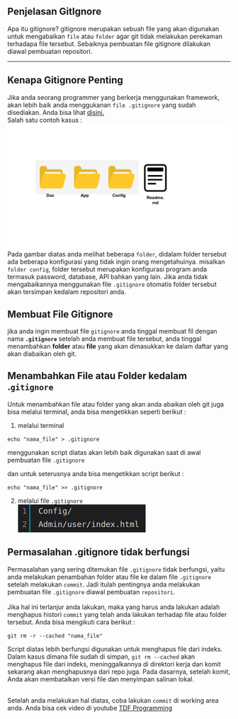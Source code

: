 ## Penjelasan GitIgnore
Apa itu gitignore? gitignore merupakan sebuah file yang akan digunakan untuk mengabaikan `file` atau `folder` agar git tidak melakukan perekaman terhadapa file tersebut. Sebaiknya pembuatan file gitignore dilakukan diawal pembuatan repositori.
***
## Kenapa Gitignore Penting
Jika anda seorang programmer yang berkerja menggunakan framework, akan lebih baik anda menggukanan `file .gitignore` yang sudah disediakan. Anda bisa lihat <a href="https://github.com/github/gitignore">disini.</a>
<br>
Salah satu contoh kasus : ![Gambar](1.png)
Pada gambar diatas anda melihat beberapa `folder`, didalam folder tersebut ada beberapa konfigurasi yang tidak ingin orang mengetahuinya. misalkan `folder config`, folder tersebut merupakan konfigurasi program anda termasuk password, database, API bahkan yang lain. Jika anda tidak mengabaikannya menggunakan file `.gitignore` otomatis folder tersebut akan tersimpan kedalam repositori anda.

## Membuat File Gitignore
jika anda ingin membuat file `gitignore` anda tinggal membuat fil dengan nama **`.gitignore`** setelah anda membuat file tersebut, anda tinggal menambahkan **folder** atau **file** yang akan dimasukkan ke dalam daftar yang akan diabaikan oleh git. 

## Menambahkan File atau Folder kedalam .**`gitignore`**
Untuk menambahkan file atau folder yang akan anda abaikan oleh git juga bisa melalui terminal, anda bisa mengetikkan seperti berikut :
1. melalui terminal
```console
echo "nama_file" > .gitignore
```
menggunakan script diatas akan lebih baik digunakan saat di awal pembuatan file `.gitignore`

dan untuk seterusnya anda bisa mengetikkan script berikut :
```console
echo "nama_file" >> .gitignore
```
2. melalui file `.gitignore`
   <br>
![add gitignore](2.png)

## Permasalahan .gitignore tidak berfungsi
Permasalahan yang sering ditemukan file `.gitignore` tidak berfungsi, yaitu anda melakukan penambahan folder atau file ke dalam file `.gitignore` setelah melakukan `commit`. Jadi itulah pentingnya anda melakukan pembuatan file `.gitignore` diawal pembuatan `repositori`.
<br><br>
Jika hal ini terlanjur anda lakukan, maka yang harus anda lakukan adalah menghapus histori `commit` yang telah anda lakukan terhadap file atau folder tersebut.
Anda bisa mengikuti cara berikut :
``` console
git rm -r --cached "nama_file"
```
Script diatas lebih berfungsi digunakan untuk menghapus file dari indeks. Dalam kasus dimana file sudah di simpan, `git rm --cached` akan menghapus file dari indeks, meninggalkannya di direktori kerja dan komit sekarang akan menghapusnya dari repo juga. Pada dasarnya, setelah komit, Anda akan membatalkan versi file dan menyimpan salinan lokal.

<br> Setelah anda melakukan hal diatas, coba lakukan `commit` di working area anda.
Anda bisa cek video di youtube 
<a href="https://www.youtube.com/watch?v=NeC9C6xjwA4&list=PL6wCUclraERJPVh0BPxAUAIOFG9SZKyDT&index=4"> TDF Programming </a>